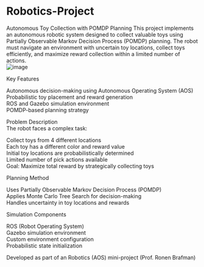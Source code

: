 # Robotics-Project
Autonomous Toy Collection with POMDP Planning
This project implements an autonomous robotic system designed to collect valuable toys using Partially Observable Markov Decision Process (POMDP) planning. The robot must navigate an environment with uncertain toy locations, collect toys efficiently, and maximize reward collection within a limited number of actions.  
![image](https://github.com/user-attachments/assets/ee7502b1-b9f9-424c-9386-2c4368e29208)

Key Features  

Autonomous decision-making using Autonomous Operating System (AOS)  
Probabilistic toy placement and reward generation  
ROS and Gazebo simulation environment  
POMDP-based planning strategy  

Problem Description  
The robot faces a complex task:  

Collect toys from 4 different locations  
Each toy has a different color and reward value  
Initial toy locations are probabilistically determined  
Limited number of pick actions available  
Goal: Maximize total reward by strategically collecting toys  


Planning Method  

Uses Partially Observable Markov Decision Process (POMDP)  
Applies Monte Carlo Tree Search for decision-making  
Handles uncertainty in toy locations and rewards  

Simulation Components  

ROS (Robot Operating System)  
Gazebo simulation environment  
Custom environment configuration  
Probabilistic state initialization  


Developed as part of an Robotics (AOS) mini-project (Prof. Ronen Brafman)

